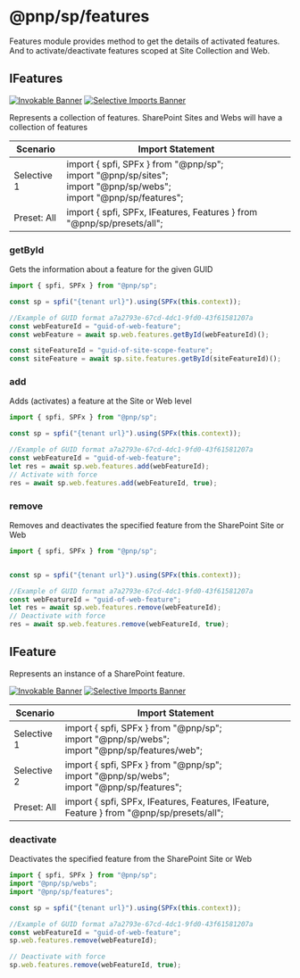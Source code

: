 # @pnp/sp/features

Features module provides method to get the details of activated features. And to activate/deactivate features scoped at Site Collection and Web.

## IFeatures

[![Invokable Banner](https://img.shields.io/badge/Invokable-informational.svg)](../concepts/invokable.md) [![Selective Imports Banner](https://img.shields.io/badge/Selective%20Imports-informational.svg)](../concepts/selective-imports.md)

Represents a collection of features. SharePoint Sites and Webs will have a collection of features

|Scenario|Import Statement|
|--|--|
|Selective 1|import { spfi, SPFx } from "@pnp/sp";<br />import "@pnp/sp/sites";<br />import "@pnp/sp/webs";<br/>import "@pnp/sp/features";|
|Preset: All|import { spfi, SPFx, IFeatures, Features } from "@pnp/sp/presets/all";|

### getById

Gets the information about a feature for the given GUID

```TypeScript
import { spfi, SPFx } from "@pnp/sp";

const sp = spfi("{tenant url}").using(SPFx(this.context));

//Example of GUID format a7a2793e-67cd-4dc1-9fd0-43f61581207a
const webFeatureId = "guid-of-web-feature";
const webFeature = await sp.web.features.getById(webFeatureId)();

const siteFeatureId = "guid-of-site-scope-feature";
const siteFeature = await sp.site.features.getById(siteFeatureId)();
```

### add

Adds (activates) a feature at the Site or Web level

```TypeScript
import { spfi, SPFx } from "@pnp/sp";

const sp = spfi("{tenant url}").using(SPFx(this.context));

//Example of GUID format a7a2793e-67cd-4dc1-9fd0-43f61581207a
const webFeatureId = "guid-of-web-feature";
let res = await sp.web.features.add(webFeatureId);
// Activate with force
res = await sp.web.features.add(webFeatureId, true);
```

### remove

Removes and deactivates the specified feature from the SharePoint Site or Web

```TypeScript
import { spfi, SPFx } from "@pnp/sp";


const sp = spfi("{tenant url}").using(SPFx(this.context));

//Example of GUID format a7a2793e-67cd-4dc1-9fd0-43f61581207a
const webFeatureId = "guid-of-web-feature";
let res = await sp.web.features.remove(webFeatureId);
// Deactivate with force
res = await sp.web.features.remove(webFeatureId, true);
```

## IFeature  

Represents an instance of a SharePoint feature.

[![Invokable Banner](https://img.shields.io/badge/Invokable-informational.svg)](../concepts/invokable.md) [![Selective Imports Banner](https://img.shields.io/badge/Selective%20Imports-informational.svg)](../concepts/selective-imports.md)  

|Scenario|Import Statement|
|--|--|
|Selective 1|import { spfi, SPFx } from "@pnp/sp";<br />import "@pnp/sp/webs";<br/>import "@pnp/sp/features/web";|
|Selective 2|import { spfi, SPFx } from "@pnp/sp";<br />import "@pnp/sp/webs";<br/>import "@pnp/sp/features";|
|Preset: All|import { spfi, SPFx, IFeatures, Features, IFeature, Feature } from "@pnp/sp/presets/all";|

### deactivate

Deactivates the specified feature from the SharePoint Site or Web

```TypeScript
import { spfi, SPFx } from "@pnp/sp";
import "@pnp/sp/webs";
import "@pnp/sp/features";

const sp = spfi("{tenant url}").using(SPFx(this.context));

//Example of GUID format a7a2793e-67cd-4dc1-9fd0-43f61581207a
const webFeatureId = "guid-of-web-feature";
sp.web.features.remove(webFeatureId);

// Deactivate with force
sp.web.features.remove(webFeatureId, true);
```
